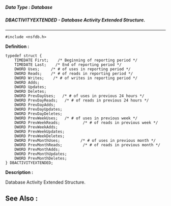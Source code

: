 ##### Data Type : Database
##### DBACTIVITYEXTENDED - Database Activity Extended Structure.
---
```
#include <nsfdb.h>
```

**Definition :**
```
typedef struct {
	TIMEDATE First;    /* Beginning of reporting period */
	TIMEDATE Last;    /* End of reporting period */
	DWORD Uses;     /* # of uses in reporting period */
	DWORD Reads;    /* # of reads in reporting period */
	DWORD Writes;    /* # of writes in reporting period */
	DWORD Adds;
	DWORD Updates;
	DWORD Deletes;
	DWORD PrevDayUses;   /* # of uses in previous 24 hours */
	DWORD PrevDayReads;   /* # of reads in previous 24 hours */
	DWORD PrevDayAdds;
	DWORD PrevDayUpdates;
	DWORD PrevDayDeletes;
	DWORD PrevWeekUses;   /* # of uses in previous week */
	DWORD PrevWeekReads;          /* # of reads in previous week */
	DWORD PrevWeekAdds;
	DWORD PrevWeekUpdates;
	DWORD PrevWeekDeletes;
	DWORD PrevMonthUses;         /* # of uses in previous month */
	DWORD PrevMonthReads;         /* # of reads in previous month */
	DWORD PrevMonthAdds;
	DWORD PrevMonthUpdates;
	DWORD PrevMonthDeletes;
} DBACTIVITYEXTENDED;
```

**Description :**

Database Activity Extended Structure.


**See Also :**
---
